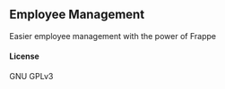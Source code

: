 ## Employee Management

Easier employee management with the power of Frappe

#### License

GNU GPLv3
